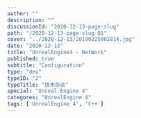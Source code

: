 ```yaml
---
author: ""
description: ""
discussionId: "2020-12-13-page-slug"
path: "/2020-12-13-page-slug-01"
cover: "../2020-12-13/20190225002814.jpg"
date: "2020-12-13"
title: "UnrealEngine4 - NetWork"
published: true
subtitle: "Configuration"
type: "dev"
typeID: "2"
typeTitle: "技术杂谈"
special: "Unreal Engine 4"
categores: "UnrealEngine 4"
tags: ['UnrealEngine 4', 'C++']
---
```

    
### 


